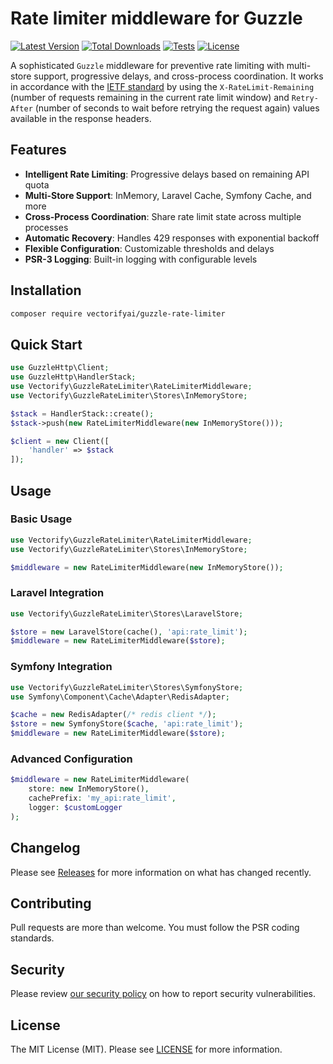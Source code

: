 # Rate limiter middleware for Guzzle

[![Latest Version](https://img.shields.io/packagist/v/vectorifyai/guzzle-rate-limiter.svg?label=latest&style=flat)](https://packagist.org/packages/vectorifyai/guzzle-rate-limiter)
[![Total Downloads](https://img.shields.io/packagist/dt/vectorifyai/guzzle-rate-limiter.svg?style=flat)](https://packagist.org/packages/vectorifyai/guzzle-rate-limiter)
[![Tests](https://img.shields.io/github/actions/workflow/status/vectorifyai/guzzle-rate-limiter/tests.yml?label=tests&style=flat)](https://github.com/vectorifyai/guzzle-rate-limiter/actions/workflows/tests.yml)
[![License](https://img.shields.io/packagist/l/vectorifyai/guzzle-rate-limiter.svg?style=flat)](LICENSE.md)

A sophisticated `Guzzle` middleware for preventive rate limiting with multi-store support, progressive delays, and cross-process coordination. It works in accordance with the [IETF standard](https://datatracker.ietf.org/doc/html/draft-ietf-httpapi-ratelimit-headers) by using the `X-RateLimit-Remaining` (number of requests remaining in the current rate limit window) and `Retry-After` (number of seconds to wait before retrying the request again) values available in the response headers.

## Features

- **Intelligent Rate Limiting**: Progressive delays based on remaining API quota
- **Multi-Store Support**: InMemory, Laravel Cache, Symfony Cache, and more
- **Cross-Process Coordination**: Share rate limit state across multiple processes
- **Automatic Recovery**: Handles 429 responses with exponential backoff
- **Flexible Configuration**: Customizable thresholds and delays
- **PSR-3 Logging**: Built-in logging with configurable levels

## Installation

```bash
composer require vectorifyai/guzzle-rate-limiter
```

## Quick Start

```php
use GuzzleHttp\Client;
use GuzzleHttp\HandlerStack;
use Vectorify\GuzzleRateLimiter\RateLimiterMiddleware;
use Vectorify\GuzzleRateLimiter\Stores\InMemoryStore;

$stack = HandlerStack::create();
$stack->push(new RateLimiterMiddleware(new InMemoryStore()));

$client = new Client([
    'handler' => $stack
]);
```

## Usage

### Basic Usage

```php
use Vectorify\GuzzleRateLimiter\RateLimiterMiddleware;
use Vectorify\GuzzleRateLimiter\Stores\InMemoryStore;

$middleware = new RateLimiterMiddleware(new InMemoryStore());
```

### Laravel Integration

```php
use Vectorify\GuzzleRateLimiter\Stores\LaravelStore;

$store = new LaravelStore(cache(), 'api:rate_limit');
$middleware = new RateLimiterMiddleware($store);
```

### Symfony Integration

```php
use Vectorify\GuzzleRateLimiter\Stores\SymfonyStore;
use Symfony\Component\Cache\Adapter\RedisAdapter;

$cache = new RedisAdapter(/* redis client */);
$store = new SymfonyStore($cache, 'api:rate_limit');
$middleware = new RateLimiterMiddleware($store);
```

### Advanced Configuration

```php
$middleware = new RateLimiterMiddleware(
    store: new InMemoryStore(),
    cachePrefix: 'my_api:rate_limit',
    logger: $customLogger
);
```

## Changelog

Please see [Releases](../../releases) for more information on what has changed recently.

## Contributing

Pull requests are more than welcome. You must follow the PSR coding standards.

## Security

Please review [our security policy](https://github.com/vectorifyai/guzzle-rate-limiter/security/policy) on how to report security vulnerabilities.

## License

The MIT License (MIT). Please see [LICENSE](LICENSE.md) for more information.
